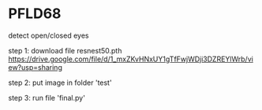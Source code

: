 # PFLD68
detect open/closed eyes


step 1: download file resnest50.pth https://drive.google.com/file/d/1_mxZKvHNxUY1gTfFwjWDji3DZREYlWrb/view?usp=sharing


step 2: put image in folder 'test'


step 3: run file 'final.py'
